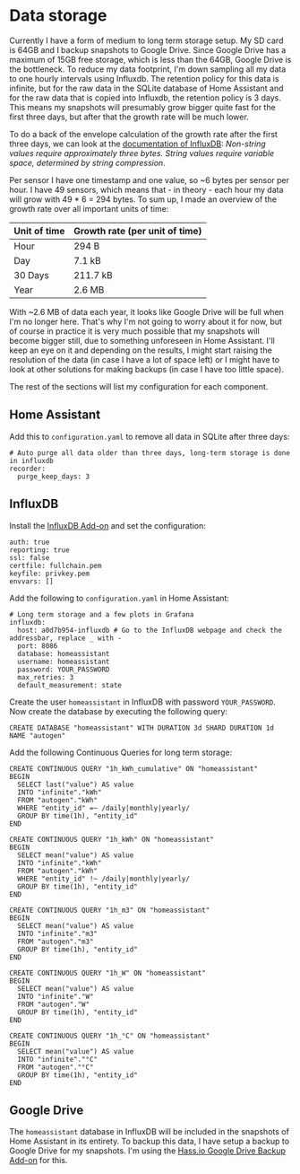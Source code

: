 # Data storage
Currently I have a form of medium to long term storage setup. My SD card is 64GB and I backup snapshots to Google Drive. Since Google Drive has a maximum of 15GB free storage, which is less than the 64GB, Google Drive is the bottleneck. To reduce my data footprint, I'm down sampling all my data to one hourly intervals using Influxdb. The retention policy for this data is infinite, but for the raw data in the SQLite database of Home Assistant and for the raw data that is copied into Influxdb, the retention policy is 3 days. This means my snapshots will presumably grow bigger quite fast for the first three days, but after that the growth rate will be much lower. 

To do a back of the envelope calculation of the growth rate after the first three days, we can look at the [documentation of InfluxDB](https://docs.influxdata.com/influxdb/v1.8/guides/hardware_sizing/): *Non-string values require approximately three bytes. String values require variable space, determined by string compression*.

Per sensor I have one timestamp and one value, so ~6 bytes per sensor per hour. I have 49 sensors, which means that - in theory - each hour my data will grow with 49 * 6 = 294 bytes. To sum up, I made an overview of the growth rate over all important units of time:

| Unit of time | Growth rate (per unit of time) |
|--------------|--------------------------------|
| Hour         | 294 B                          |
| Day          | 7.1 kB                       |
| 30 Days      | 211.7 kB                      |
| Year         | 2.6 MB                     |

With ~2.6 MB of data each year, it looks like Google Drive will be full when I'm no longer here. That's why I'm not going to worry about it for now, but of course in practice it is very much possible that my snapshots will become bigger still, due to something unforeseen in Home Assistant. I'll keep an eye on it and depending on the results, I might start raising the resolution of the data (in case I have a lot of space left) or I might have to look at other solutions for making backups (in case I have too little space).

The rest of the sections will list my configuration for each component.

## Home Assistant
Add this to `configuration.yaml` to remove all data in SQLite after three days:
```
# Auto purge all data older than three days, long-term storage is done in influxdb
recorder:
  purge_keep_days: 3
```

## InfluxDB
Install the [InfluxDB Add-on](https://github.com/hassio-addons/addon-influxdb) and set the configuration:
```
auth: true
reporting: true
ssl: false
certfile: fullchain.pem
keyfile: privkey.pem
envvars: []
```

Add the following to `configuration.yaml` in Home Assistant:
```
# Long term storage and a few plots in Grafana 
influxdb:
  host: a0d7b954-influxdb # Go to the InfluxDB webpage and check the addressbar, replace _ with -
  port: 8086
  database: homeassistant
  username: homeassistant
  password: YOUR_PASSWORD
  max_retries: 3
  default_measurement: state
```

Create the user `homeassistant` in InfluxDB with password `YOUR_PASSWORD`. Now create the database by executing the following query:
```
CREATE DATABASE "homeassistant" WITH DURATION 3d SHARD DURATION 1d NAME "autogen"
```

Add the following Continuous Queries for long term storage:
```
CREATE CONTINUOUS QUERY "1h_kWh_cumulative" ON "homeassistant" 
BEGIN
  SELECT last("value") AS value
  INTO "infinite"."kWh"
  FROM "autogen"."kWh"
  WHERE "entity_id" =~ /daily|monthly|yearly/
  GROUP BY time(1h), "entity_id"
END

CREATE CONTINUOUS QUERY "1h_kWh" ON "homeassistant" 
BEGIN
  SELECT mean("value") AS value
  INTO "infinite"."kWh"
  FROM "autogen"."kWh"
  WHERE "entity_id" !~ /daily|monthly|yearly/
  GROUP BY time(1h), "entity_id"
END

CREATE CONTINUOUS QUERY "1h_m3" ON "homeassistant" 
BEGIN
  SELECT mean("value") AS value
  INTO "infinite"."m3"
  FROM "autogen"."m3"
  GROUP BY time(1h), "entity_id"
END

CREATE CONTINUOUS QUERY "1h_W" ON "homeassistant" 
BEGIN
  SELECT mean("value") AS value
  INTO "infinite"."W"
  FROM "autogen"."W"
  GROUP BY time(1h), "entity_id"
END

CREATE CONTINUOUS QUERY "1h_°C" ON "homeassistant" 
BEGIN
  SELECT mean("value") AS value
  INTO "infinite"."°C"
  FROM "autogen"."°C"
  GROUP BY time(1h), "entity_id"
END
```

## Google Drive
The `homeassistant` database in InfluxDB will be included in the snapshots of Home Assistant in its entirety. To backup this data, I have setup a backup to Google Drive for my snapshots. I'm using the [Hass.io Google Drive Backup Add-on](https://github.com/sabeechen/hassio-google-drive-backup) for this.
